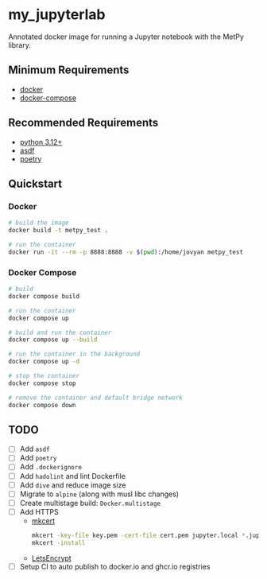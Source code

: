 # my_jupyterlab

Annotated docker image for running a Jupyter notebook with the MetPy library.

## Minimum Requirements

- [docker](https://docs.docker.com/get-docker/)
- [docker-compose](https://docs.docker.com/compose/install/)

## Recommended Requirements

- [python 3.12+](https://www.python.org/downloads/)
- [asdf](https://asdf-vm.com/#/)
- [poetry](https://python-poetry.org/docs/)

## Quickstart

### Docker

```bash
# build the image
docker build -t metpy_test .

# run the container
docker run -it --rm -p 8888:8888 -v $(pwd):/home/jovyan metpy_test
```

### Docker Compose

```bash
# build
docker compose build

# run the container
docker compose up

# build and run the container
docker compose up --build

# run the container in the background
docker compose up -d

# stop the container
docker compose stop

# remove the container and default bridge network
docker compose down
```

## TODO

- [ ] Add `asdf`
- [ ] Add `poetry`
- [ ] Add `.dockerignore`
- [ ] Add `hadolint` and lint Dockerfile
- [ ] Add `dive` and reduce image size
- [ ] Migrate to `alpine` (along with musl libc changes)
- [ ] Create multistage build: `Docker.multistage`
- [ ] Add HTTPS 
  - [mkcert](https://computingforgeeks.com/create-locally-trusted-ssl-certificates-on-linux-macos-using-mkcert/)
    ```bash
    mkcert -key-file key.pem -cert-file cert.pem jupyter.local *.jupyter.local
    mkcert -install
    ```
  - [LetsEncrypt](https://jupyter-server.readthedocs.io/en/latest/operators/public-server.html#using-let-s-encrypt)
- [ ] Setup CI to auto publish to docker.io and ghcr.io registries
